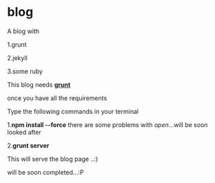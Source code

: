 blog
====

A blog with

1.grunt

2.jekyll

3.some ruby 
 
This blog needs [**grunt**](http://gruntjs.com)

once you have all the requirements

Type the following commands in your terminal 

1.**npm install --force** there are some problems with *open*...will be soon looked after

2.**grunt server** 

This will serve the blog page ..:)

will be soon completed...:P
